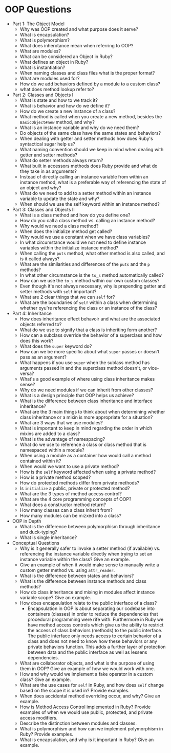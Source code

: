 # OOP Questions

- Part 1: The Object Model
  - Why was OOP created and what purpose does it serve?
  - What is encapsulation?
  - What is polymorphism?
  - What does inherotance mean when referring to OOP?
  - What are modules?
  - What can be considered an Object in Ruby?
  - What defines an object in Ruby?
  - What is instantiation?
  - When naming classes and class files what is the proper format?
  - What are modules used for?
  - How do we add behaviors defined by a module to a custom class?
  - what does method lookup refer to?
- Part 2: Classes and Objects I
  - What is state and how to we track it?
  - What is behavior and how do we define it?
  - How do we create a new instance of a class?
  - What method is called when you create a new method, besides the `BasicObject#new` method, and why?
  - What is an instance variable and why do we need them?
  - Do objects of the same class have the same states and behaviors?
  - When dealing with getter and setter methods how does Ruby's syntactical sugar help us?
  - What naming convention should we keep in mind when dealing with getter and setter methods?
  - What do setter methods always return?
  - What built in accessors methods does Ruby provide and what do they take in as arguments?
  - Instead of directly calling an instance variable from within an instance method, what is a preferable way of referencing the state of an object and why?
  - What do we need to add to a setter method within an instance variable to update the state and why?
  - When should we use the self keyword within an instance method?
- Part 3: Classes and Objects II
  - What is a class method and how do you define one?
  - How do you call a class method vs. calling an instance method?
  - Why would we need a class method?
  - When does the initialize method get called?
  - Why would we use a constant when we have class variables?
  - In what circumstance would we not need to define instance variables within the initialize instance method?
  - When calling the `puts` method, what other method is also called, and is it called always?
  - What are the similarities and differences of the `puts` and the `p` methods?
  - In what other circumstance is the `to_s` method automatically called?
  - How can we use the `to_s` method within our own custom classes?
  - Even though it's not always necessary, why is prepending getter and setter methods with `self` important?
  - What are 2 clear things that we can `self` for?
  - What are the boundaries of `self` within a class when determining whether oyu're referencing the class or an instance of the class?
- Part 4: Inheritance
  - How does inheritance effect behavoir and what are the associated objects referred to?
  - What do we use to signify that a class is inheriting form another?
  - How can a subclass override the behavior of a superclass and how does this work?
  - What does the `super` keyword do?
  - How can we be more specific about what `super` passes or doesn't pass as an argument?
  - What happens if you use `super` when the sublass method has arguments passed in and the superclass method doesn't, or vice-versa?
  - What's a good example of where using class inheritance makes sense?
  - Why do we need modules if we can inherit from other classes?
  - What is a design principle that OOP helps us achieve?
  - What is the difference between class inheritance and interface inheritance?
  - What are the 3 main things to think about when determining whether class inheritance or a mixin is more appropriate for a situation?
  - What are 3 ways that we use modules?
  - What is important to keep in mind regarding the order in which mixins are added to a class?
  - What is the advantage of namespacing?
  - What do we use to reference a class or class method that is namespaced within a module?
  - When using a module as a container how would call a method contained within it?
  - When would we want to use a private method?
  - How is the `self` keyword affected when using a private method?
  - How is a private method scoped?
  - How do protected methods differ from private methods?
  - Is `initialize` a public, private or protected method?
  - What are the 3 types of method access control?
  - What are the 4 core programming concepts of OOP?
  - What does a constructor method return?
  - How many classes can a class inherit from?
  - How many modules can be mizxed into a class?
- OOP in Depth
  - What is the difference between polymorphism through inheritance and duck-typing?
  - What is single inheritance?
- Conceptual Questions
  - Why is it generally safer to invoke a setter method (if available) vs. referencing the instance variable directly when trying to set an instance variable within the class? Give an example.
  - Give an example of when it would make sense to manually write a custom getter method vs. using `attr_reader`.
  - What is the difference between states and behaviors?
  - What is the difference between instance methods and class methods?
  - How do class inheritance and mixing in modules affect instance variable scope? Give an example.
  - How does encapsulation relate to the public interface of a class?  
    - Encapsulation in OOP is about separating our codebase into containers (classes) in order to reduce the dependencies that procedural programming were rife with. Furthermore in Ruby we have method access controls which give us the ability to restrict the access of class behaviors (methods) to the public interface. The public interface only needs access to certain behavior of a class and does not need to know how these behaviors or any private behaviors function. This adds a further layer of protection between data and the public interface as well as lessens dependencies.  
  - What are collaborator objects, and what is the purpose of using them in OOP? Give an example of how we would work with one.
  - How and why would we implement a fake operator in a custom class? Give an example.
  - What are the use cases for `self` in Ruby, and how does `self` change based on the scope it is used in? Provide examples.
  - When does accidental method overriding occur, and why? Give an example.
  - How is Method Access Control implemented in Ruby? Provide examples of when we would use public, protected, and private access modifiers.
  - Describe the distinction between modules and classes.
  - What is polymorphism and how can we implement polymorphism in Ruby? Provide examples.
  - What is encapsulation, and why is it important in Ruby? Give an example.